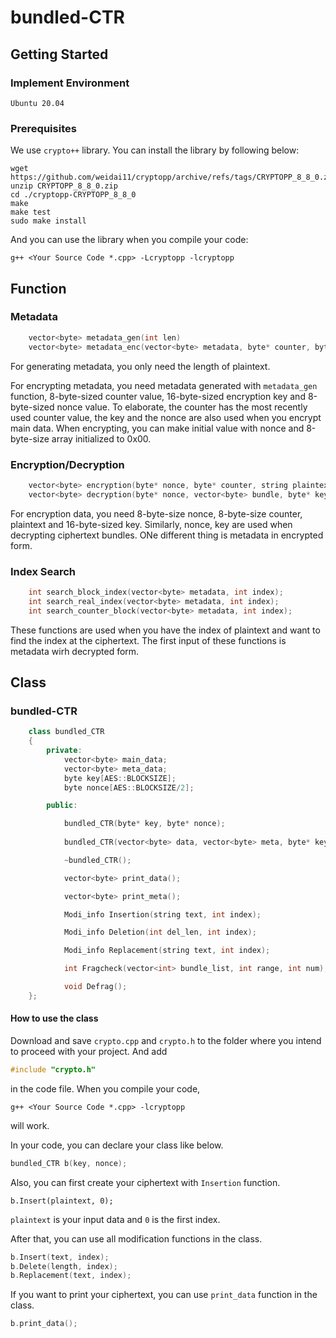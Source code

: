 # bundled-CTR

## Getting Started

### Implement Environment

```
Ubuntu 20.04
```

### Prerequisites

We use ```crypto++``` library.
You can install the library by following below:

```
wget https://github.com/weidai11/cryptopp/archive/refs/tags/CRYPTOPP_8_8_0.zip
unzip CRYPTOPP_8_8_0.zip
cd ./cryptopp-CRYPTOPP_8_8_0
make
make test
sudo make install
```
And you can use the library when you compile your code:

```
g++ <Your Source Code *.cpp> -Lcryptopp -lcryptopp
```
## Function

### Metadata

```C++
	vector<byte> metadata_gen(int len)
	vector<byte> metadata_enc(vector<byte> metadata, byte* counter, byte* key, byte* nonce)
```
For generating metadata, you only need the length of plaintext.

For encrypting metadata, you need metadata generated with ```metadata_gen``` function, 8-byte-sized counter value, 16-byte-sized encryption key and 8-byte-sized nonce value. To elaborate, the counter has the most recently used counter value, the key and the nonce are also used when you encrypt main data. When encrypting, you can make initial value with nonce and 8-byte-size array initialized to 0x00.

### Encryption/Decryption

```C++
	vector<byte> encryption(byte* nonce, byte* counter, string plaintext, byte* key)
	vector<byte> decryption(byte* nonce, vector<byte> bundle, byte* key, vector<byte> metadata)
```

For encryption data, you need 8-byte-size nonce, 8-byte-size counter, plaintext and 16-byte-sized key. Similarly, nonce, key are used when decrypting ciphertext bundles. ONe different thing is metadata in encrypted form.  
### Index Search

```C++
	int search_block_index(vector<byte> metadata, int index);
	int search_real_index(vector<byte> metadata, int index);
	int search_counter_block(vector<byte> metadata, int index);
```

These functions are used when you have the index of plaintext and want to find the index at the ciphertext.
The first input of these functions is metadata wirh decrypted form.

## Class

### bundled-CTR
```C++
	class bundled_CTR
	{
		private:
			vector<byte> main_data;
			vector<byte> meta_data;
			byte key[AES::BLOCKSIZE];
			byte nonce[AES::BLOCKSIZE/2];

		public:

			bundled_CTR(byte* key, byte* nonce);
	
			bundled_CTR(vector<byte> data, vector<byte> meta, byte* key, byte* nonce);

			~bundled_CTR();

			vector<byte> print_data();

			vector<byte> print_meta();

			Modi_info Insertion(string text, int index);

			Modi_info Deletion(int del_len, int index);

			Modi_info Replacement(string text, int index);

			int Fragcheck(vector<int> bundle_list, int range, int num);

			void Defrag();
	};
```
#### How to use the class

Download and save ```crypto.cpp``` and ```crypto.h``` to the folder where you intend to proceed with your project.
And add
```C++
#include "crypto.h"
```
in the code file.
When you compile your code,
```
g++ <Your Source Code *.cpp> -lcryptopp
```
will work.

In your code, you can declare your class like below.
```C++
bundled_CTR b(key, nonce);
```
Also, you can first create your ciphertext with ```Insertion``` function.
```
b.Insert(plaintext, 0);
```
```plaintext``` is your input data and ```0``` is the first index.

After that, you can use all modification functions in the class.
```C++
b.Insert(text, index);
b.Delete(length, index);
b.Replacement(text, index);
```
If you want to print your ciphertext, you can use ```print_data``` function in the class.

```C++
b.print_data();
```
